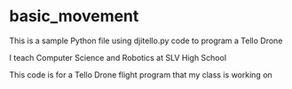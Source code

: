 # basic_movement
This is a sample Python file using djitello.py code to program a Tello Drone

I teach Computer Science and Robotics at SLV High School

This code is for a Tello Drone flight program that my class is working on
